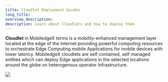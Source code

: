 ```yaml
---
title: Cloudlet Deployment Guides
long_title:
overview_description:
description: Learn about Cloudlets and how to deploy them
---
```


**Cloudlet** in MobiledgeX terms is a mobility-enhanced management layer located at the edge of the Internet providing powerful computing resources to orchestrate Edge Computing mobile Applications for mobile devices with lower latency. MobiledgeX cloudlets are self contained, self managed entities which can deploy Edge applications in the selected locations around the globe on heterogenous operator Infrastructure.

![](/assets/cloudlet-1635258284.png "")


